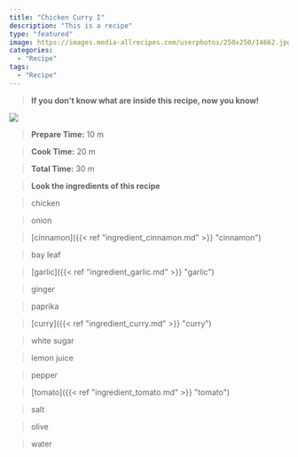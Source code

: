 ```yaml
---
title: "Chicken Curry I"
description: "This is a recipe"
type: "featured"
image: https://images.media-allrecipes.com/userphotos/250x250/14662.jpg
categories: 
  - "Recipe"
tags: 
  - "Recipe"
---
```



>**If you don't know what are inside this recipe, now you know!**

![](../images/Recipes-Banner.jpg)
> **Prepare Time:** 10 m


> **Cook Time:** 20 m


> **Total Time:** 30 m

> **Look the ingredients of this recipe**

> chicken

> onion

> [cinnamon]({{< ref "ingredient_cinnamon.md" >}} "cinnamon")

> bay leaf

> [garlic]({{< ref "ingredient_garlic.md" >}} "garlic")

> ginger

> paprika

> [curry]({{< ref "ingredient_curry.md" >}} "curry")

> white sugar

> lemon juice

> pepper

> [tomato]({{< ref "ingredient_tomato.md" >}} "tomato")

> salt

> olive

> water

